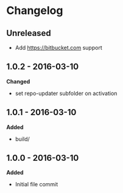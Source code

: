 # Changelog

## Unreleased

* Add https://bitbucket.com support

## 1.0.2 - 2016-03-10
**Changed**

* set repo-updater subfolder on activation

## 1.0.1 - 2016-03-10
**Added**

* build/

## 1.0.0 - 2016-03-10
**Added**

* Initial file commit
